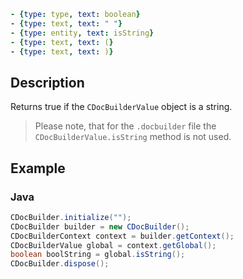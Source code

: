 ```yml signature
- {type: type, text: boolean}
- {type: text, text: " "}
- {type: entity, text: isString}
- {type: text, text: (}
- {type: text, text: )}
```

## Description

Returns true if the `CDocBuilderValue` object is a string.

> Please note, that for the `.docbuilder` file the `CDocBuilderValue.isString` method is not used.

## Example

### Java

``` java
CDocBuilder.initialize("");
CDocBuilder builder = new CDocBuilder();
CDocBuilderContext context = builder.getContext();
CDocBuilderValue global = context.getGlobal();
boolean boolString = global.isString();
CDocBuilder.dispose();
```
